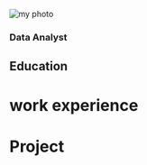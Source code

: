 ![my photo](assets/20250709_230553(0).jpg)
### Data Analyst
## Education
# work experience
# Project
